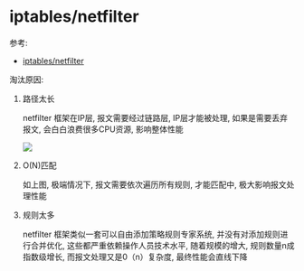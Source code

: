 # iptables/netfilter
参考:
- [iptables/netfilter](https://mp.weixin.qq.com/s?__biz=MzkyMTIzMTkzNA==&mid=2247506496&idx=1&sn=c629e22f0de944c0940ffb3a665b726f)

淘汰原因:
1. 路径太长

    netfilter 框架在IP层, 报文需要经过链路层, IP层才能被处理, 如果是需要丢弃报文, 会白白浪费很多CPU资源, 影响整体性能

    ![](https://mmbiz.qpic.cn/mmbiz_png/cYSwmJQric6nibzSpsZlIHwzjIYJa7ZvTUTzgGyucfcmrV2oXL2ymlIdupS3CYy2PGO1giazNRUoPiblCIxQHWnwQA/640?wx_fmt=png&tp=webp&wxfrom=5&wx_lazy=1&wx_co=1)

1. O(N)匹配
    
    如上图, 极端情况下, 报文需要依次遍历所有规则, 才能匹配中, 极大影响报文处理性能
1. 规则太多

    netfilter 框架类似一套可以自由添加策略规则专家系统, 并没有对添加规则进行合并优化, 这些都严重依赖操作人员技术水平, 随着规模的增大, 规则数量n成指数级增长, 而报文处理又是0（n）复杂度, 最终性能会直线下降